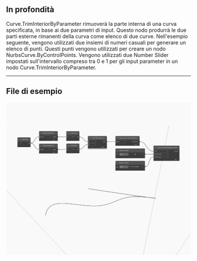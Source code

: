 ## In profondità
Curve.TrimInteriorByParameter rimuoverà la parte interna di una curva specificata, in base ai due parametri di input. Questo nodo produrrà le due parti esterne rimanenti della curva come elenco di due curve. Nell'esempio seguente, vengono utilizzati due insiemi di numeri casuali per generare un elenco di punti. Questi punti vengono utilizzati per creare un nodo NurbsCurve.ByControlPoints. Vengono utilizzati due Number Slider impostati sull'intervallo compreso tra 0 e 1 per gli input parameter in un nodo Curve.TrimInteriorByParameter.
___
## File di esempio

![TrimInteriorByParameter](./Autodesk.DesignScript.Geometry.Curve.TrimInteriorByParameter_img.jpg)

